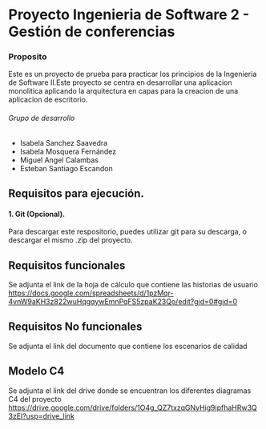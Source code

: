# Proyecto Ingenieria de Software 2 - Gestión de conferencias
### Proposito
Este es un proyecto de prueba para practicar los principios de la Ingenieria de Software II.Este proyecto se centra en desarrollar una aplicacion monolitica aplicando la arquitectura en capas para la creacion de una aplicacion de escritorio.
###### Grupo de desarrollo
- Isabela Sanchez Saavedra 
- Isabela Mosquera Fernández 
- Miguel Angel Calambas 
- Esteban Santiago Escandon 
  
## Requisitos  para ejecución.
#### 1. Git (Opcional).
Para descargar este respositorio, puedes utilizar git para su descarga, o descargar el mismo .zip del proyecto.
## Requisitos funcionales
Se adjunta el link de la hoja de cálculo que contiene las historias de usuario https://docs.google.com/spreadsheets/d/1pzMqr-4vnW9aKH3z822wuHqgqywEmnPqFS5zpaK23Qo/edit?gid=0#gid=0
## Requisitos No funcionales
Se adjunta el link del documento que contiene los escenarios de calidad
## Modelo C4 
Se adjunta el link del drive donde se encuentran los diferentes diagramas C4 del proyecto https://drive.google.com/drive/folders/1O4g_QZ7txzqGNyHig9ipfhaHRw3Q3zEl?usp=drive_link
